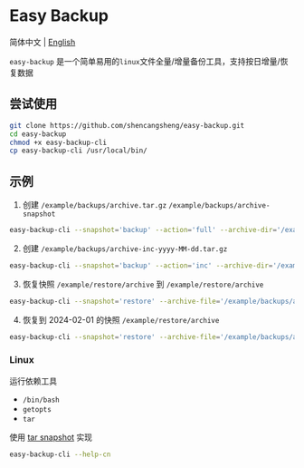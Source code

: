 # Easy Backup

简体中文 | [English](https://github.com/shencangsheng/easy-backup)

`easy-backup` 是一个简单易用的`linux`文件全量/增量备份工具，支持按日增量/恢复数据

## 尝试使用

```bash
git clone https://github.com/shencangsheng/easy-backup.git
cd easy-backup
chmod +x easy-backup-cli
cp easy-backup-cli /usr/local/bin/
```

## 示例

1. 创建 `/example/backups/archive.tar.gz` `/example/backups/archive-snapshot`

```bash
easy-backup-cli --snapshot='backup' --action='full' --archive-dir='/example/archive' --output-path='/example/backups'
```

2. 创建 `/example/backups/archive-inc-yyyy-MM-dd.tar.gz`

```bash
easy-backup-cli --snapshot='backup' --action='inc' --archive-dir='/example/archive' --output-path='/example/backups'
```

3. 恢复快照 `/example/restore/archive` 到 `/example/restore/archive`

```bash
easy-backup-cli --snapshot='restore' --archive-file='/example/backups/archive.tar.gz' --output-path='/example/restore'
```

4. 恢复到 2024-02-01 的快照 `/example/restore/archive`

```bash
easy-backup-cli --snapshot='restore' --archive-file='/example/backups/archive.tar.gz' --output-path='/example/restore' --end-date='2024-02-01'
```

### Linux

运行依赖工具

- `/bin/bash`
- `getopts`
- `tar`

使用 [tar snapshot](https://www.gnu.org/software/tar/manual/html_node/Incremental-Dumps.html) 实现

```bash
easy-backup-cli --help-cn
```

